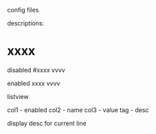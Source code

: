 ﻿config files

descriptions:
# xxxx

disabled
#xxxx vvvv

enabled
xxxx vvvv


listview

col1 - enabled
col2 - name
col3 - value
tag - desc

display desc for current line